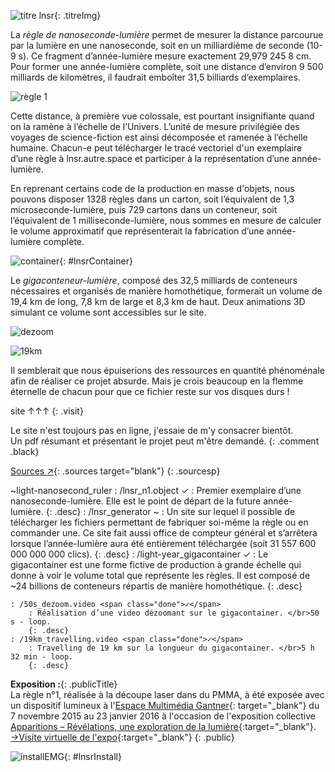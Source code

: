 [title]: imgs/lnsr/titre.svg
[regle]: imgs/lnsr/ruler1.svg
[installEMG]: imgs/lnsr/installEMG.jpg
[rcbc]: imgs/lnsr/ruler-cardboardbox-container.png
[dezoom]: imgs/lnsr/dezoom.png
[19km]: imgs/lnsr/19km.png

[EMG]: http://www.espacemultimediagantner.cg90.net/
[expoEMG]: http://www.espacemultimediagantner.cg90.net/exposition/apparitions-revelations-une-exploration-de-la-lumiere/
[visitEMG]: http://www.espacemultimediagantner.cg90.net/VR/apparitions/tour.html
[sourcesGitHub]: https://github.com/
    "Sources sur GitHub"


<div markdown=1 class="col-left">

![titre lnsr][title]{: .titreImg}

La _règle de nanoseconde-lumière_ permet de mesurer la distance parcourue par la lumière en une nanoseconde, soit en un milliardième de seconde (10-9 s). Ce fragment d’année-lumière mesure exactement 29,979 245 8 cm. Pour former une année-lumière complète, soit une distance d’environ 9 500 milliards de kilomètres, il faudrait emboîter 31,5 billiards d’exemplaires.

![règle 1][regle]

Cette distance, à première vue colossale, est pourtant insignifiante quand on la ramène à l’échelle de l’Univers. L’unité de mesure privilégiée des voyages de science-fiction est ainsi décomposée et ramenée à l’échelle humaine. Chacun-e peut télécharger le tracé vectoriel d'un exemplaire d’une règle à lnsr.autre.space et participer à la représentation d’une année-lumière.

En reprenant certains code de la production en masse d'objets, nous pouvons disposer 1328 règles dans un carton, soit l’équivalent de 1,3 microseconde-lumière, puis 729 cartons dans un conteneur, soit l’équivalent de 1 milliseconde-lumière, nous sommes en mesure de calculer le volume approximatif que représenterait la fabrication d’une année-lumière complète.

![container][rcbc]{: #lnsrContainer}

Le _gigaconteneur-lumière_, composé des 32,5 milliards de conteneurs nécessaires et organisés de manière homothétique, formerait un volume de 19,4 km de long, 7,8 km de large et 8,3 km de haut. Deux animations 3D simulant ce volume sont accessibles sur le site.

![dezoom][dezoom]

![19km][19km]

Il semblerait que nous épuiserions des ressources en quantité phénoménale afin de réaliser ce projet absurde. Mais je crois beaucoup en la flemme éternelle de chacun pour que ce fichier reste sur vos disques durs !

</div>

<div markdown=1 class="col-right">

site ↑↑↑
{: .visit}

Le site n'est toujours pas en ligne, j'essaie de m'y consacrer bientôt.  
Un pdf résumant et présentant le projet peut m'être demandé.
{: .comment .black}

[Sources <span class="sym">↗</span>][sourcesGitHub]{: .sources target="blank"}
{: .sourcesp}

~light-nanosecond_ruler
: /lnsr_n1.object <span class="done">✓</span>
    : Premier exemplaire d’une nanoseconde-lumière. Elle est le point de départ de la future année-lumière.
    {: .desc}
: /lnsr_generator <span class="done">~</span>
    : Un site sur lequel il possible de télécharger les fichiers permettant de fabriquer soi-même la règle ou en commander une. Ce site fait aussi office de compteur général et s’arrêtera lorsque l’année-lumière aura été entièrement téléchargée (soit 31 557 600 000 000 000 clics).
    {: .desc}
: /light-year_gigacontainer <span class="done">✓</span>
    : Le gigacontainer est une forme fictive de production à grande échelle qui donne à voir le volume total que représente les règles. Il est composé de ~24 billions de conteneurs répartis de manière homothétique.
    {: .desc}

    : /50s_dezoom.video <span class="done">✓</span>
        : Réalisation d’une video dézoomant sur le gigacontainer. </br>50 s - loop.
        {: .desc}
    : /19km_travelling.video <span class="done">✓</span>
        : Travelling de 19 km sur la longueur du gigacontainer. </br>5 h 32 min - loop.
        {: .desc}


__Exposition :__{: .publicTitle}  
La règle n°1, réalisée à la découpe laser dans du PMMA, à été exposée avec un dispositif lumineux à l'[Espace Multimédia Gantner][EMG]{: target="_blank"} du 7 novembre 2015 au 23 janvier 2016 à l'occasion de l'exposition collective [Apparitions – Révélations, une exploration de la lumière][expoEMG]{:target="_blank"}.  
[->Visite virtuelle de l'expo][visitEMG]{:target="_blank"}
{: .public}

![installEMG][installEMG]{: #lnsrInstall}

</div>
